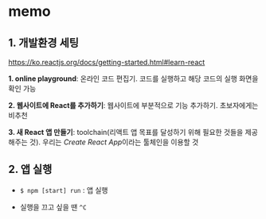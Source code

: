# memo

## 1. 개발환경 세팅
https://ko.reactjs.org/docs/getting-started.html#learn-react

**1. online playground**: 온라인 코드 편집기. 코드를 실행하고 해당 코드의 실행 화면을 확인 가능

**2. 웹사이트에 React를 추가하기**: 웹사이트에 부분적으로 기능 추가하기. 초보자에게는 비추천

**3. 새 React 앱 만들기**: toolchain(리액트 앱 목표를 달성하기 위해 필요한 것들을 제공해주는 것). 우리는 *Create React App*이라는 툴체인을 이용할 것

## 2. 앱 실행

* `$ npm [start] run` : 앱 실행

* 실행을 끄고 싶을 땐 `^C`

